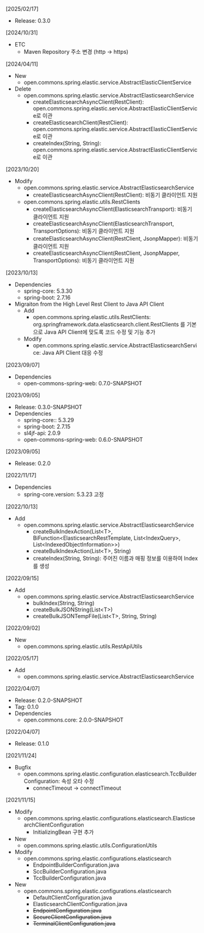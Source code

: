 [2025/02/17]
- Release: 0.3.0

[2024/10/31]
- ETC
  + Maven Repository 주소 변경 (http -> https)
  
[2024/04/11]
- New 
  + open.commons.spring.elastic.service.AbstractElasticClientService
- Delete
  + open.commons.spring.elastic.service.AbstractElasticsearchService
    + createElasticsearchAsyncClient(RestClient): open.commons.spring.elastic.service.AbstractElasticClientService로 이관
    + createElasticsearchClient(RestClient): open.commons.spring.elastic.service.AbstractElasticClientService로 이관
    + createIndex(String, String): open.commons.spring.elastic.service.AbstractElasticClientService로 이관
  
[2023/10/20]
- Modify
  + open.commons.spring.elastic.service.AbstractElasticsearchService
    + createElasticsearchAsyncClient(RestClient): 비동기 클라이언트 지원
  + open.commons.spring.elastic.utils.RestClients
    + createElasticsearchAsyncClient(ElasticsearchTransport): 비동기 클라이언트 지원
    + createElasticsearchAsyncClient(ElasticsearchTransport, TransportOptions): 비동기 클라이언트 지원
    + createElasticsearchAsyncClient(RestClient, JsonpMapper): 비동기 클라이언트 지원
    + createElasticsearchAsyncClient(RestClient, JsonpMapper, TransportOptions): 비동기 클라이언트 지원

[2023/10/13]
- Dependencies
  + spring-core: 5.3.30
  + spring-boot: 2.7.16
- Migraiton from the High Level Rest Client to Java API Client  
  + Add
    + open.commons.spring.elastic.utils.RestClients: org.springframework.data.elasticsearch.client.RestClients 를 기본으로 Java API Client에 맞도록 코드 수정 및 기능 추가
  + Modify
    + open.commons.spring.elastic.service.AbstractElasticsearchService: Java API Client 대응 수정

[2023/09/07]
- Dependencies
  + open-commons-spring-web: 0.7.0-SNAPSHOT
  
[2023/09/05]
- Release: 0.3.0-SNAPSHOT
- Dependencies
  + spring-core:: 5.3.29
  + spring-boot: 2.7.15
  + sl4jf-api: 2.0.9
  + open-commons-spring-web: 0.6.0-SNAPSHOT

[2023/09/05]
- Release: 0.2.0

[2022/11/17]
- Dependencies
	+ spring-core.version: 5.3.23 고정
	
[2022/10/13]
- Add
  + open.commons.spring.elastic.service.AbstractElasticsearchService
    + createBulkIndexAction(List&lt;T&gt;, BiFunction&lt;ElasticsearchRestTemplate, List&lt;IndexQuery&gt;, List&lt;IndexedObjectInformation&gt;&gt;)  
    + createBulkIndexAction(List&lt;T&gt;, String)
    + createIndex(String, String): 주어진 이름과 매핑 정보를 이용하여 Index 를 생성

[2022/09/15]
- Add
  + open.commons.spring.elastic.service.AbstractElasticsearchService
    + bulkIndex(String, String)
    + createBulkJSONString(List&lt;T&gt;)
    + createBulkJSONTempFile(List&lt;T&gt;, String, String)

[2022/09/02]
- New
  + open.commons.spring.elastic.utils.RestApiUtils

[2022/05/17]
- Add
  + open.commons.spring.elastic.service.AbstractElasticsearchService

[2022/04/07]
- Release: 0.2.0-SNAPSHOT
- Tag: 0.1.0
- Dependencies
  + open.commons.core: 2.0.0-SNAPSHOT

[2022/04/07]
- Release: 0.1.0

[2021/11/24]
- Bugfix
  + open.commons.spring.elastic.configuration.elasticsearch.TccBuilderConfiguration: 속성 오타 수정
    + connecTimeout -> connectTimeout

[2021/11/15]
- Modify
  + open.commons.spring.elastic.configurations.elasticsearch.ElasticsearchClientConfiguration
    + InitializingBean 구현 추가
- New
  + open.commons.spring.elastic.utils.ConfigurationUtils
- Modify
  + open.commons.spring.elastic.configurations.elasticsearch
    + EndpointBuilderConfiguration.java
    + SccBuilderConfiguration.java
    + TccBuilderConfiguration.java  
- New
  + open.commons.spring.elastic.configurations.elasticsearch
    + DefaultClientConfiguration.java
    + ElasticsearchClientConfiguration.java
    + <strike>EndpointConfiguration.java</strike>
    + <strike>SecureClientConfiguration.java</strike>
    + <strike>TerminalClientConfiguration.java</strike>

